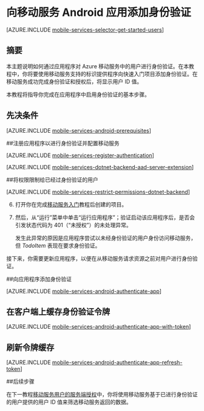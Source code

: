 <properties
	pageTitle="身份验证入门 (Android) | Azure"
	description="了解如何使用移动服务通过提供各种标识提供程序（包括 Google和 Microsoft）对 Windows 应用商店应用程序的用户进行身份验证。"
	services="mobile-services"
	documentationCenter="android"
	authors="RickSaling"
	manager="erikre"
	editor=""/>

<tags 
	ms.service="mobile-services" 
	ms.date="04/11/2016"
	wacn.date="06/13/2016"/>

# 向移动服务 Android 应用添加身份验证

[AZURE.INCLUDE [mobile-services-selector-get-started-users](../includes/mobile-services-selector-get-started-users.md)]


## 摘要

本主题说明如何通过应用程序对 Azure 移动服务中的用户进行身份验证。在本教程中，你将要使用移动服务支持的标识提供程序向快速入门项目添加身份验证。在移动服务成功完成身份验证和授权后，将显示用户 ID 值。

本教程将指导你完成在应用程序中启用身份验证的基本步骤。


## 先决条件

[AZURE.INCLUDE [mobile-services-android-prerequisites](../includes/mobile-services-android-prerequisites.md)]

##<a name="register"></a>注册应用程序以进行身份验证并配置移动服务

[AZURE.INCLUDE [mobile-services-register-authentication](../includes/mobile-services-register-authentication.md)]

[AZURE.INCLUDE [mobile-services-dotnet-backend-aad-server-extension](../includes/mobile-services-dotnet-backend-aad-server-extension.md)]

##<a name="permissions"></a>将权限限制给已经过身份验证的用户

[AZURE.INCLUDE [mobile-services-restrict-permissions-dotnet-backend](../includes/mobile-services-restrict-permissions-dotnet-backend.md)]

6. 打开你在完成[移动服务入门]教程后创建的项目。 

7. 然后，从“运行”菜单中单击“运行应用程序”；验证启动该应用程序后，是否会引发状态代码为 401（“未授权”）的未处理异常。

	 发生此异常的原因是应用程序尝试以未经身份验证的用户身份访问移动服务，但 _TodoItem_ 表现在要求身份验证。

接下来，你需要更新应用程序，以便在从移动服务请求资源之前对用户进行身份验证。

##<a name="add-authentication"></a>向应用程序添加身份验证

[AZURE.INCLUDE [mobile-services-android-authenticate-app](../includes/mobile-services-android-authenticate-app.md)]

## <a name="cache-tokens"></a>在客户端上缓存身份验证令牌

[AZURE.INCLUDE [mobile-services-android-authenticate-app-with-token](../includes/mobile-services-android-authenticate-app-with-token.md)]

## <a name="refresh-tokens"></a>刷新令牌缓存

[AZURE.INCLUDE [mobile-services-android-authenticate-app-refresh-token](../includes/mobile-services-android-authenticate-app-refresh-token.md)]

##<a name="next-steps"></a>后续步骤

在下一教程[移动服务用户的服务端授权][Authorize users with scripts]中，你将使用移动服务基于已进行身份验证的用户提供的用户 ID 值来筛选移动服务返回的数据。


<!-- Anchors. -->
[Register your app for authentication and configure Mobile Services]: #register
[Restrict table permissions to authenticated users]: #permissions
[Add authentication to the app]: #add-authentication
[Store authentication tokens on the client]: #cache-tokens
[Refresh expired tokens]: #refresh-tokens
[Next Steps]: #next-steps

<!-- URLs. -->
[移动服务入门]: /documentation/articles/mobile-services-dotnet-backend-android-get-started
[Get started with authentication]: /documentation/articles/mobile-services-dotnet-backend-android-get-started-users

[Authorize users with scripts]: /documentation/articles/mobile-services-dotnet-backend-service-side-authorization

[Mobile Services .NET How-to Conceptual Reference]: /documentation/articles/mobile-services-windows-dotnet-how-to-use-client-library
[Register your Windows Store app package for Microsoft authentication]: /documentation/articles/mobile-services-how-to-register-store-app-package-microsoft-authentication

<!---HONumber=Mooncake_0118_2016-->
